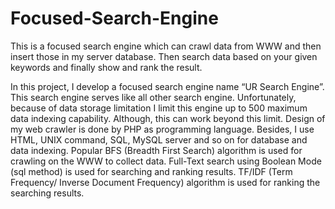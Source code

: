 # Focused-Search-Engine
This is a focused search engine which can crawl data from WWW and then insert those in my server database. Then search data based on your given keywords and finally show and rank the result.

In this project, I develop a focused search engine name “UR Search Engine”. This  search  engine  serves  like  all  other  search  engine.  Unfortunately,  because  of  data  storage limitation I limit this engine up to 500 maximum data indexing capability. Although, this can work beyond this limit. Design of my web crawler is done by PHP as programming language. Besides, I use HTML, UNIX command, SQL, MySQL server  and so on for database and data indexing. Popular BFS  (Breadth First Search)  algorithm is used for crawling on the WWW to collect data. Full-Text search  using  Boolean Mode (sql method) is used for searching and ranking results.  TF/IDF  (Term Frequency/ Inverse Document Frequency) algorithm is used for ranking the searching results.
